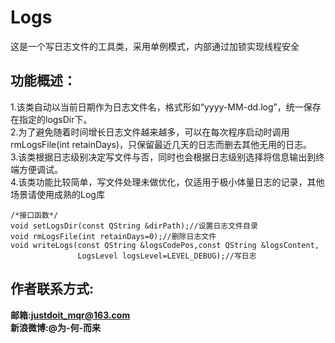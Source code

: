 # Logs
这是一个写日志文件的工具类，采用单例模式，内部通过加锁实现线程安全
## 功能概述：
1.该类自动以当前日期作为日志文件名，格式形如“yyyy-MM-dd.log”，统一保存在指定的logsDir下。  
2.为了避免随着时间增长日志文件越来越多，可以在每次程序启动时调用rmLogsFile(int retainDays)，只保留最近几天的日志而删去其他无用的日志。  
3.该类根据日志级别决定写文件与否，同时也会根据日志级别选择将信息输出到终端方便调试。  
4.该类功能比较简单，写文件处理未做优化，仅适用于极小体量日志的记录，其他场景请使用成熟的Log库  
```
/*接口函数*/
void setLogsDir(const QString &dirPath);//设置日志文件目录
void rmLogsFile(int retainDays=0);//删除日志文件
void writeLogs(const QString &logsCodePos,const QString &logsContent,
               LogsLevel logsLevel=LEVEL_DEBUG);//写日志
```
## 作者联系方式:
**邮箱:justdoit_mqr@163.com**  
**新浪微博:@为-何-而来**  

